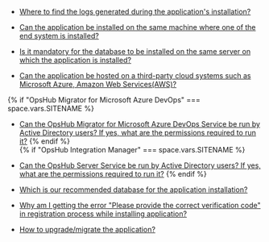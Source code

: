 
* [Where to find the logs generated during the application's installation?](./installer/logs-generated-during-oim-installation.md)

* [Can the application be installed on the same machine where one of the end system is installed?](./installer/oim-and-system-installed-on-same-machine.md)

* [Is it mandatory for the database to be installed on the same server on which the application is installed?](./installer/oim-and-database-on-same-server.md)

* [Can the application be hosted on a third-party cloud systems such as Microsoft Azure, Amazon Web Services(AWS)?](./installer/oim-hosted-on-third-party-cloud-systems.md)

{% if "OpsHub Migrator for Microsoft Azure DevOps" === space.vars.SITENAME %}
* [Can the OpsHub Migrator for Microsoft Azure DevOps Service be run by Active Directory users? If yes, what are the permissions required to run it?](./installer/oim-service-run-by-active-directory-users.md)
{% endif %}  
{% if "OpsHub Integration Manager" === space.vars.SITENAME %}
* [Can the OpsHub Server Service be run by Active Directory users? If yes, what are the permissions required to run it?](./installer/oim-service-run-by-active-directory-users.md)
{% endif %}

* [Which is our recommended database for the application installation?](./installer/database-recommended-for-oim.md)

* [Why am I getting the error "Please provide the correct verification code" in registration process while installing application?](./installer/verification-code-error.md)

* [How to upgrade/migrate the application?](./installer/how-to-upgrade-oim.md)
